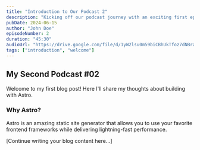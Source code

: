 ```yaml
---
title: "Introduction to Our Podcast 2"
description: "Kicking off our podcast journey with an exciting first episode"
pubDate: 2024-06-15
author: "John Doe"
episodeNumber: 2
duration: "45:30"
audioUrl: "https://drive.google.com/file/d/1yW2lsu0m59biCBhUkTfoz7dNBraDz_g2/view?usp=sharing"
tags: ["introduction", "welcome"]
---
```


## My Second Podcast #02

Welcome to my first blog post! Here I'll share my thoughts about building with Astro.

### Why Astro?

Astro is an amazing static site generator that allows you to use your favorite frontend frameworks while delivering lightning-fast performance.

[Continue writing your blog content here...]